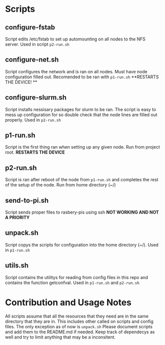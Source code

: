 
# Scripts

## configure-fstab
Script edits /etc/fstab to set up automounting on all nodes to the NFS server. Used in script `p2-run.sh`

## configure-net.sh
Script configures the network and is ran on all nodes. Must have node configuration filled out. Recomended to be ran with `p1-run.sh` **RESTARTS THE DEVICE! **

## configure-slurm.sh
Script installs nessisary packages for slurm to be ran. The script is easy to mess up configuration for so double check that the node lines are filled out properly. Used in `p2-run.sh`

## p1-run.sh
Script is the first thing ran when setting up any given node. Run from project root. **RESTARTS THE DEVICE**

## p2-run.sh
Script is ran after reboot of the node from `p1-run.sh` and completes the rest of the setup of the node. Run from home directory (~/)

## send-to-pi.sh
Script sends proper files to rasbery-pis using ssh **NOT WORKING AND NOT A PRIORITY**

## unpack.sh
Script copys the scripts for configuration into the home directory (~/). Used in `p1-run.sh`

## utils.sh
Script contains the utilitys for reading from config files in this repo and contains the function getconfval. Used in `p1-run.sh` and `p2-run.sh`

# Contribution and Usage Notes
All scripts assume that all the resources that they need are in the same directory that they are in. This includes other called on scripts and config files. The only exception as of now is `unpack.sh`
Please document scripts and add them to the README.md if needed. Keep track of dependecys as well and try to limit anything that may be a inconsitent.

